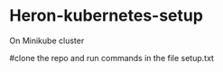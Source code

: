 # Heron-kubernetes-setup
On Minikube cluster

#clone the repo and run commands in the file
setup.txt
